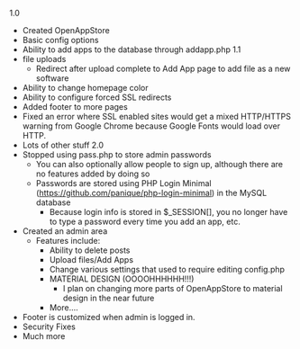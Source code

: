 1.0
  - Created OpenAppStore
  - Basic config options
  - Ability to add apps to the database through addapp.php
1.1
  - file uploads
    - Redirect after upload complete to Add App page to add file as a new software
  - Ability to change homepage color
  - Ability to configure forced SSL redirects
  - Added footer to more pages
  - Fixed an error where SSL enabled sites would get a mixed HTTP/HTTPS warning from Google Chrome because Google Fonts would load over HTTP.
  - Lots of other stuff
2.0
  - Stopped using pass.php to store admin passwords
    - You can also optionally allow people to sign up, although there are no features added by doing so
    - Passwords are stored using PHP Login Minimal (https://github.com/panique/php-login-minimal) in the MySQL database
      - Because login info is stored in $_SESSION[], you no longer have to type a password every time you add an app, etc.
  - Created an admin area
    - Features include:
      - Ability to delete posts
      - Upload files/Add Apps
      - Change various settings that used to require editing config.php
      - MATERIAL DESIGN (OOOOHHHHHH!!!)
        - I plan on changing more parts of OpenAppStore to material design in the near future
      - More....
  - Footer is customized when admin is logged in.
  - Security Fixes
  - Much more

